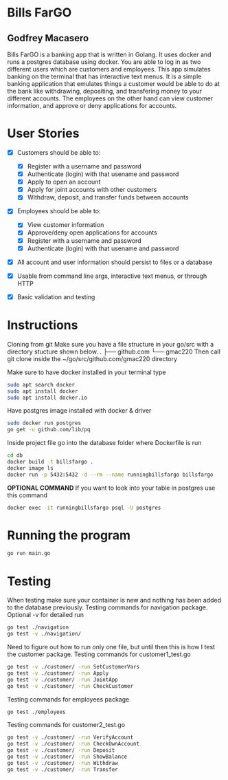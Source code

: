 # Bills FarGO
## Godfrey Macasero
Bills FarGO is a banking app that is written in Golang. It uses docker and runs a postgres database using docker. You are able to log in as two different users which are customers and employees.
This app simulates banking on the terminal that has interactive text menus. It is a simple banking application that emulates things a customer would be able to do at the bank like withdrawing, depositing, and transfering money to your different accounts. The employees on the other hand can view customer information, and approve or deny applications for accounts.

# User Stories
- [x] Customers should be able to:
    - [x] Register with a username and password
    - [x] Authenticate (login) with that usename and password
    - [x] Apply to open an account
    - [x] Apply for joint accounts with other customers
    - [x] Withdraw, deposit, and transfer funds between accounts
- [x] Employees should be able to:
    - [x] View customer information
    - [x] Approve/deny open applications for accounts
    - [x] Register with a username and password
    - [x] Authenticate (login) with that usename and password
- [x] All account and user information should persist to files or a database
- [x] Usable from command line args, interactive text menus, or through HTTP
- [x] Basic validation and testing


# Instructions
Cloning from git
Make sure you have a file structure in your go/src with a directory stucture shown below.
.
├── github.com
    └── gmac220
Then call git clone inside the ~/go/src/github.com/gmac220 directory

Make sure to have docker installed in your terminal type
```bash
sudo apt search docker
sudo apt install docker
sudo apt install docker.io
```
Have postgres image installed with docker & driver
```bash
sudo docker run postgres
go get -u github.com/lib/pq
```
Inside project file go into the database folder where Dockerfile is run
```bash
cd db
docker build -t billsfargo .
docker image ls
docker run -p 5432:5432 -d --rm --name runningbillsfargo billsfargo
```

**OPTIONAL COMMAND**
If you want to look into your table in postgres use this command
```bash
docker exec -it runningbillsfargo psql -U postgres
```

# Running the program
```bash
go run main.go
```

# Testing
When testing make sure your container is new and nothing has been added to the database previously.
Testing commands for navigation package. Optional -v for detailed run
```bash
go test ./navigation
go test -v ./navigation/
```
Need to figure out how to run only one file, but until then this is how I test the customer package.
Testing commands for customer1_test.go
```bash
go test -v ./customer/ -run SetCustomerVars
go test -v ./customer/ -run Apply
go test -v ./customer/ -run JointApp
go test -v ./customer/ -run CheckCustomer
```

Testing commands for employees package
```bash
go test ./employees
```

Testing commands for customer2_test.go
```bash
go test -v ./customer/ -run VerifyAccount
go test -v ./customer/ -run CheckOwnAccount
go test -v ./customer/ -run Deposit
go test -v ./customer/ -run ShowBalance
go test -v ./customer/ -run Withdraw
go test -v ./customer/ -run Transfer
```

